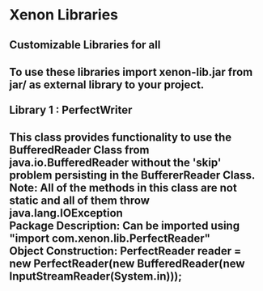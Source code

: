 # Xenon Libraries
<h2> Customizable Libraries for all <h2>
    
To use these libraries import xenon-lib.jar from jar/ as external library to your project.<br> <br>
<b> Library 1 : PerfectWriter </b>
    <div><p> <h4>
        This class provides functionality to use the BufferedReader Class from java.io.BufferedReader without the 'skip' problem persisting in the BuffererReader Class. <br>
        Note: All of the methods in this class are not static and all of them throw java.lang.IOException <br>
        <b> Package Description: </b> Can be imported using "import com.xenon.lib.PerfectReader" <br>
        <b> Object Construction: </b> PerfectReader reader = new PerfectReader(new BufferedReader(new InputStreamReader(System.in)));
    </h4></p></div>
